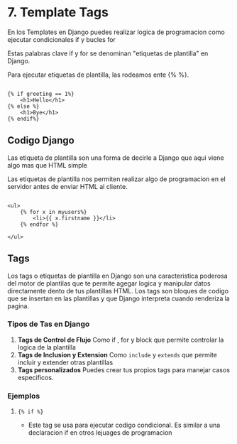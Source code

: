 # 7. Template Tags

En los Templates en Django puedes realizar logica de programacion como ejecutar  condicionales if  y bucles for

Estas palabras clave if y for se denominan "etiquetas de plantilla" en Django.

Para ejecutar etiquetas de plantilla, las rodeamos ente {% %}.

```django

{% if greeting == 1%}
    <h1>Hello</h1>
{% else %}
    <h1>Bye</h1>
{% endif%}

```

## Codigo Django

Las etiqueta de plantilla son una forma de decirle a Django que aqui viene algo mas que HTML simple

Las etiquetas de plantilla nos permiten realizar algo de programacion en el servidor antes de enviar HTML al cliente.

```django
    
<ul>
    {% for x in myusers%}
        <li>{{ x.firstname }}</li>
    {% endfor %}
    
</ul>

```

## Tags

Los tags o etiquetas de plantilla en Django son una caracteristica poderosa del motor de plantilas que te permite agegar logica y manipular datos directamente dento de tus plantillas HTML. Los tags son bloques de codigo que se insertan en las plantillas y que Django interpreta cuando renderiza la pagina.

### Tipos de Tas en Django

1. **Tags de Control de Flujo** Como if , for y block que permite controlar la logica de la plantilla
2.  **Tags de Inclusion y Extension** Como `include` y `extends` que permite incluir y extender otras plantillas
3.  **Tags personalizados** Puedes crear tus propios tags para manejar casos especificos.

### Ejemplos

1. `{% if %}`

    * Este tag se usa para ejecutar codigo condicional. Es similar a una declaracion if en otros lejuages de programacion 
    
